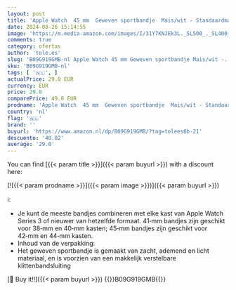```yaml
---
layout: post
title: 'Apple Watch  45 mm  Geweven sportbandje  Mais/wit - Standaardmaat'
date: 2024-08-26 15:14:55
image: 'https://m.media-amazon.com/images/I/31Y7KNJEk3L._SL500_._SL400_.jpg'
comments: true
category: ofertas
author: 'tole.es'
slug: 'B09G919GMB-nl Apple Watch 45 mm Geweven sportbandje Mais/wit -...'
sku: 'B09G919GMB-nl'
tags: [ '🇳🇱', ]
actualPrice: 29.0 EUR
currency: EUR
price: 29.0
comparePrice: 49.0 EUR
prodname: 'Apple Watch  45 mm  Geweven sportbandje  Mais/wit - Standaardmaat'
country: 'nl'
flag: '🇳🇱'
brand: ''
buyurl: 'https://www.amazon.nl/dp/B09G919GMB/?tag=tolees0b-21'
descuento: '40.82'
average: '29.0'
---
```


You can find [{{< param title >}}]({{< param buyurl >}}) with a discount here:

[![{{< param prodname >}}]({{< param image >}})]({{< param buyurl >}})

ℹ️:

- Je kunt de meeste bandjes combineren met elke kast van Apple Watch Series 3 of nieuwer van hetzelfde formaat. 41‑mm bandjes zijn geschikt voor 38‑mm en 40‑mm kasten; 45‑mm bandjes zijn geschikt voor 42‑mm en 44‑mm kasten.
- Inhoud van de verpakking:
- Het geweven sportbandje is gemaakt van zacht, ademend en licht materiaal, en is voorzien van een makkelijk verstelbare klittenbandsluiting

[🛒 Buy it!!]({{< param buyurl >}})
{{<world>}}B09G919GMB{{</world>}}
